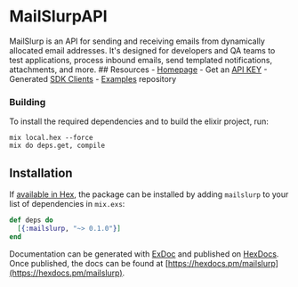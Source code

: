 # MailSlurpAPI

MailSlurp is an API for sending and receiving emails from dynamically allocated email addresses. It&#39;s designed for developers and QA teams to test applications, process inbound emails, send templated notifications, attachments, and more.   ## Resources - [Homepage](https://www.mailslurp.com) - Get an [API KEY](https://app.mailslurp.com/sign-up/) - Generated [SDK Clients](https://www.mailslurp.com/docs/) - [Examples](https://github.com/mailslurp/examples) repository 

### Building

To install the required dependencies and to build the elixir project, run:
```
mix local.hex --force
mix do deps.get, compile
```

## Installation

If [available in Hex](https://hex.pm/docs/publish), the package can be installed
by adding `mailslurp` to your list of dependencies in `mix.exs`:

```elixir
def deps do
  [{:mailslurp, "~> 0.1.0"}]
end
```

Documentation can be generated with [ExDoc](https://github.com/elixir-lang/ex_doc)
and published on [HexDocs](https://hexdocs.pm). Once published, the docs can
be found at [https://hexdocs.pm/mailslurp](https://hexdocs.pm/mailslurp).
